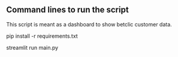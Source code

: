## Command lines to run the script 
This script is meant as a dashboard to show betclic customer data.

pip install -r requirements.txt

streamlit run main.py
